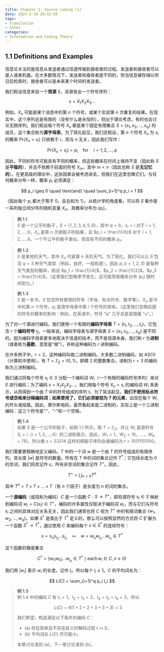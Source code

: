 ```yaml
---
title: Chapter 1: Source coding (1)
date: 2025-2-19 20:32:50
tags:
- translation
- notes
categories:
- Information and Coding Theory
---
```


## 1.1 Definitions and Examples

信息论关注的是信息从发送者通过信道传输到接收者的过程。发送者和接收者可以是人或者机器。在大多数情况下，发送者和接收者是不同的，但当信息被存储以供日后检索时，接收者可以是未来某个时间的发送者。

我们假设信息来自一个**信源** $S$，该源发出一个符号序列：

$$
s = X_1 X_2 X_3 \dots
$$

例如，$X_n$ 可能是某个消息中的第 $n$ 个符号，或某个实验第 $n$ 次重复的结果。在现实中，这个序列总是有限的（没有什么是永恒的），但出于理论考虑，有时也会讨论无限序列。我们假设每个符号 $X_n$ 都是某个固定有限集合 $S = \{s_1, s_2, \dots, s_q\}$ 的成员，这个集合称为**源字母表**。为了简化起见，我们还假设，第 $n$ 个符号 $X_n$ 为 $s_i$ 的概率 $\text{Pr}(X_n = s_i)$ 只依赖于 $i$，而与 $n$ 无关，因此我们写作：

$$
\text{Pr}(X_n = s_i) = p_i \quad \text{for} \quad i = 1, 2, \dots, q
$$

因此，不同的符号可能具有不同的概率，但这些概率在时间上保持不变（因此称 $S$ 是**平稳的**），并且不依赖于前面的符号 $X_m$，其中 $m < n$（因此也称 $S$ 是**无记忆的**）。在更高级的理论中，这些因素会被考虑进去，但我们在这里忽略它们。与任何概率分布一样，概率 $p_i$ 必须满足：

$$
p_i \geq 0 \quad \text{and} \quad \sum_{i=1}^q p_i = 1
$$

（因此每个 $p_i$ 都大于等于 0，且总和为 1）。从统计学的角度看，可以将 $S$ 看作是一系列独立同分布的随机变量 $X_n$，其概率分布为 $(p_i)$。

> **例 1.1**  
> $S$ 是一个公平的骰子，$S = \{1, 2, 3, 4, 5, 6\}$，其中 $q = 6$，$s_i = i$ 对于 $i = 1, 2, \dots, 6$，$X_n$ 是第 $n$ 次掷骰子的结果，且 $p_i = \frac{1}{6}$ 对于 $i = 1, 2, \dots, 6$。一个不公平的骰子类似，但具有不同的概率 $p_i$。

> **例 1.2**  
> $S$ 是某地的天气，其中 $X_n$ 代表第 $n$ 天的天气。为了简化，我们可以让 $S$ 包含 $q = 3$ 种天气类型（例如，良好、一般和差），因此 $p_i$ ($i = 1, 2, 3$) 是每种天气类型的概率，假设 $p_1 = \frac{1}{4}$，$p_2 = \frac{1}{2}$，$p_3 = \frac{1}{4}$。（这里我们忽略季节变化，这可能导致概率分布 $(p_i)$ 随时间变化。）

> **例 1.3**  
> $S$ 是一本书，$S$ 包含所有使用的符号（字母、标点符号、数字等）。$X_n$ 是书中的第 $n$ 个符号，$p_i$ 是源字母表中第 $i$ 个符号的频率。（这里我们忽略前面的符号对概率的影响：例如，在英语中，符号 "q" 几乎总是紧跟着 "u"。）

为了对一个源进行编码，我们使用一个有限的**编码字母表** $T = \{t_1, t_2, \dots, t_r\}$，它包含 $r$ 个**编码符号** $t_j$。一般来说，编码字母表与源字母表 $S = \{s_1, s_2, \dots, s_q\}$ 是不同的，因为编码字母表更多地取决于信道的技术，而不是信源本身。我们称 $r$ 为**进制**（或者称为**基数**，意思是“根”），并称这种编码为 $r$ 进制编码。

在许多例子中，$r = 2$，这种编码叫做二进制编码。大多数二进制编码，如 ASCII（计算机中使用），有 $T = \mathbb{Z}_2 = \{0, 1\}$，即模 2 的整数集合。进制为 $r = 3$ 的编码称为三进制编码。

我们通过将每个符号 $s_i \in S$ 分配一个编码词 $W_i$（一个有限的编码符号序列）来对 $S$ 进行编码；为了编码 $s = X_1 X_2 X_3 \dots$，我们用每个符号 $X_n = s_i$ 的编码词 $W_i$ 来表示，从而得到一个由 $T$ 中的符号组成的序列 $t$。为了简洁起见，**我们不使用标点符号或空格来分隔编码词**；**如果使用了，它们必须被视为 $T$ 的元素**，出现在每个 $W_i$ 的开头或结尾。因此，摩尔斯电码，虽然看起来是二进制的，实际上是一个三进制编码：这三个符号是“.”、“-”和一个空格。

> **例 1.4**  
> 如果 $S$ 是一个公平的骰子，如例 1.1 所示，取 $T = \mathbb{Z}_2$，并让 $W_i$ 是源符号 $S_i = i$（$i = 1, 2, \dots, 6$）的二进制表示。因此，$W_1 = 1$，$W_2 = 10$，...，$W_6 = 110$，所以像 $s = 53214$ 这样的掷骰子序列会被编码为 $t = 10111101100$。

我们需要更精确地定义编码。$T$ 中的一个词 $w$ 是一个由 $T$ 的符号组成的有限序列，其长度 $|w|$ 是符号的数量。所有在 $T$ 中的词的集合记作 $T^*$；它包括长度为 0 的空词，我们将其记作 $\epsilon$。所有非空词的集合记作 $T^+$。因此，

$$
T^+ = \bigcup_{n > 0} T^n
$$

其中 $T^n = T \times T \times \dots \times T$（有 $n$ 个因子）是长度为 $n$ 的词的集合。

一个**源编码**（或简称为编码）$C$ 是一个函数 $C: S \to T^+$，即将源符号 $s_i \in S$ 映射到编码词 $w_i = C(s_i) \in T^+$。编码的许多属性仅取决于编码词 $w_i$，而与它们与符号 $s_i$ 之间的具体对应关系无关，因此我们通常也将 $C$ 视为 $T^+$ 中的有限词集合 $\{w_1, w_2, \dots, w_q\}$。如果 $S^*$ 是类比于 $T^*$ 定义的，那么可以按照显然的方式将 $C$ 扩展为一个函数 $S^* \to T^*$，通过使用 $C$ 来编码每个 $s \in S^*$ 的连续符号：

$$
s = s_{i_1} s_{i_2} \dots s_{i_n} \quad \mapsto \quad w = w_{i_1} w_{i_2} \dots w_{i_n} \in T^*
$$

这个函数的像是集合

$$
C^* = \{w_{i1} w_{i2} \dots w_{i_n} \in T^* \mid \text{each} \, w_i \in C, n \geq 0 \}
$$

我们用 $|w_i|$ 表示 $w_i$ 的长度，记作 $l_i$，所以每个 $l_i \geq 1$。$C$ 的平均词长为：

$$
L(C) = \sum_{i=1}^q p_i l_i
$$

> **例 1.5**  
> 例 1.4 中的编码 $C$ 有 $I_1 = 1$，$I_2 = I_3 = 2$，$I_4 = I_5 = I_6 = 3$，所以
>
> $$
> L(C) = 6(1 + 2 + 2 + 3 + 3 + 3) = 3
> $$
> 
> 我们希望，构造满足以下条件的编码 $C$：
> - (a) 存在简单且不存在歧义的解码过程 $t \mapsto S$，
> - (b) 平均词长 $L(C)$ 尽可能小。
>
> 本章讨论准则 (a)，下一章讨论准则 (b)。





